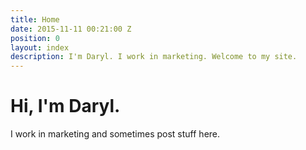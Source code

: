 ```yaml
---
title: Home
date: 2015-11-11 00:21:00 Z
position: 0
layout: index
description: I'm Daryl. I work in marketing. Welcome to my site.
---
```


# Hi, I'm Daryl.

I work in marketing and sometimes post stuff here.
